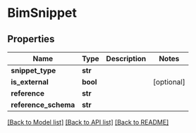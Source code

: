 # BimSnippet

## Properties
Name | Type | Description | Notes
------------ | ------------- | ------------- | -------------
**snippet_type** | **str** |  | 
**is_external** | **bool** |  | [optional] 
**reference** | **str** |  | 
**reference_schema** | **str** |  | 

[[Back to Model list]](../README.md#documentation-for-models) [[Back to API list]](../README.md#documentation-for-api-endpoints) [[Back to README]](../README.md)


